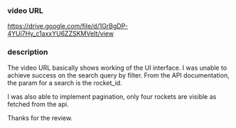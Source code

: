 ### video URL
https://drive.google.com/file/d/1GrBgDP-4YUi7Hy_c1axxYU6ZZSKMVeIt/view

### description
The video URL basically shows working of the UI interface. I was unable to achieve success on the search query by filter. From the API documentation, the param for a search is the rocket_id.

I was also able to implement pagination, only four rockets are visible as fetched from the api. 

Thanks for the review.